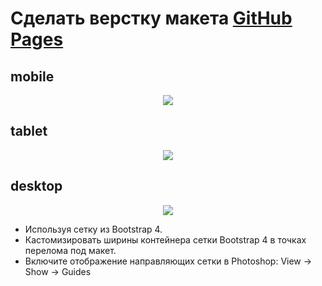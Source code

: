 # Сделать верстку макета [GitHub Pages](https://manuilenkoart.github.io/goit-fe-course/html-css/module-09/index.html)

## mobile

<p align="center">
  <img src='https://github.com/Manuilenkoart/readme/raw/master/FE-cource/html-css/img/homework-09_Mobile.psd.png'/>
</p>

## tablet

<p align="center">
  <img src='https://github.com/Manuilenkoart/readme/raw/master/FE-cource/html-css/img/homework-09_Tablet.psd.png'/>
</p>

## desktop

<p align="center">
  <img src='https://github.com/Manuilenkoart/readme/raw/master/FE-cource/html-css/img/homework-09_Desktop.psd.png'/>
</p>

- Используя сетку из Bootstrap 4.
- Каcтомизировать ширины контейнера сетки Bootstrap 4 в точках перелома под макет.
- Включите отображение направляющих сетки в Photoshop: View -> Show -> Guides
